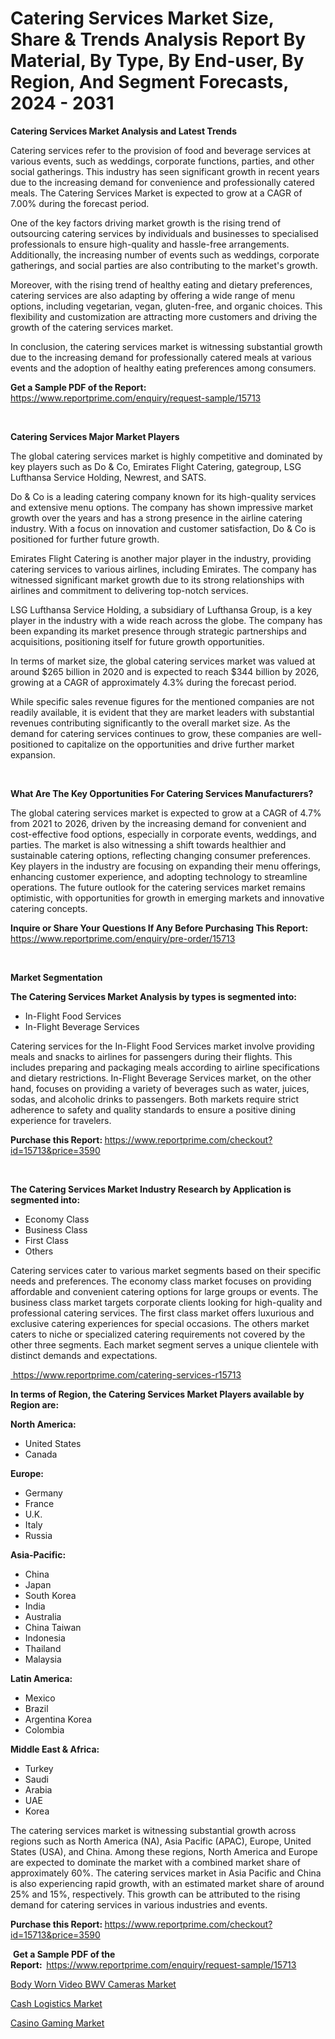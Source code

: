 <p><h1>Catering Services Market Size, Share & Trends Analysis Report By Material, By Type, By End-user, By Region, And Segment Forecasts, 2024 - 2031</h1></p><p><strong>Catering Services Market Analysis and Latest Trends</strong></p>
<p><p>Catering services refer to the provision of food and beverage services at various events, such as weddings, corporate functions, parties, and other social gatherings. This industry has seen significant growth in recent years due to the increasing demand for convenience and professionally catered meals. The Catering Services Market is expected to grow at a CAGR of 7.00% during the forecast period.</p><p>One of the key factors driving market growth is the rising trend of outsourcing catering services by individuals and businesses to specialised professionals to ensure high-quality and hassle-free arrangements. Additionally, the increasing number of events such as weddings, corporate gatherings, and social parties are also contributing to the market's growth.</p><p>Moreover, with the rising trend of healthy eating and dietary preferences, catering services are also adapting by offering a wide range of menu options, including vegetarian, vegan, gluten-free, and organic choices. This flexibility and customization are attracting more customers and driving the growth of the catering services market.</p><p>In conclusion, the catering services market is witnessing substantial growth due to the increasing demand for professionally catered meals at various events and the adoption of healthy eating preferences among consumers.</p></p>
<p><strong>Get a Sample PDF of the Report:&nbsp;</strong> <a href="https://www.reportprime.com/enquiry/request-sample/15713">https://www.reportprime.com/enquiry/request-sample/15713</a></p>
<p>&nbsp;</p>
<p><strong>Catering Services Major Market Players</strong></p>
<p><p>The global catering services market is highly competitive and dominated by key players such as Do & Co, Emirates Flight Catering, gategroup, LSG Lufthansa Service Holding, Newrest, and SATS.</p><p>Do & Co is a leading catering company known for its high-quality services and extensive menu options. The company has shown impressive market growth over the years and has a strong presence in the airline catering industry. With a focus on innovation and customer satisfaction, Do & Co is positioned for further future growth.</p><p>Emirates Flight Catering is another major player in the industry, providing catering services to various airlines, including Emirates. The company has witnessed significant market growth due to its strong relationships with airlines and commitment to delivering top-notch services.</p><p>LSG Lufthansa Service Holding, a subsidiary of Lufthansa Group, is a key player in the industry with a wide reach across the globe. The company has been expanding its market presence through strategic partnerships and acquisitions, positioning itself for future growth opportunities.</p><p>In terms of market size, the global catering services market was valued at around $265 billion in 2020 and is expected to reach $344 billion by 2026, growing at a CAGR of approximately 4.3% during the forecast period.</p><p>While specific sales revenue figures for the mentioned companies are not readily available, it is evident that they are market leaders with substantial revenues contributing significantly to the overall market size. As the demand for catering services continues to grow, these companies are well-positioned to capitalize on the opportunities and drive further market expansion.</p></p>
<p>&nbsp;</p>
<p><strong>What Are The Key Opportunities For Catering Services Manufacturers?</strong></p>
<p><p>The global catering services market is expected to grow at a CAGR of 4.7% from 2021 to 2026, driven by the increasing demand for convenient and cost-effective food options, especially in corporate events, weddings, and parties. The market is also witnessing a shift towards healthier and sustainable catering options, reflecting changing consumer preferences. Key players in the industry are focusing on expanding their menu offerings, enhancing customer experience, and adopting technology to streamline operations. The future outlook for the catering services market remains optimistic, with opportunities for growth in emerging markets and innovative catering concepts.</p></p>
<p><strong>Inquire or Share Your Questions If Any Before Purchasing This Report:</strong> <a href="https://www.reportprime.com/enquiry/pre-order/15713">https://www.reportprime.com/enquiry/pre-order/15713</a></p>
<p>&nbsp;</p>
<p><strong>Market Segmentation</strong></p>
<p><strong>The Catering Services Market Analysis by types is segmented into:</strong></p>
<p><ul><li>In-Flight Food Services</li><li>In-Flight Beverage Services</li></ul></p>
<p><p>Catering services for the In-Flight Food Services market involve providing meals and snacks to airlines for passengers during their flights. This includes preparing and packaging meals according to airline specifications and dietary restrictions. In-Flight Beverage Services market, on the other hand, focuses on providing a variety of beverages such as water, juices, sodas, and alcoholic drinks to passengers. Both markets require strict adherence to safety and quality standards to ensure a positive dining experience for travelers.</p></p>
<p><strong>Purchase this Report:&nbsp;</strong><a href="https://www.reportprime.com/checkout?id=15713&price=3590">https://www.reportprime.com/checkout?id=15713&price=3590</a></p>
<p>&nbsp;</p>
<p><strong>The Catering Services Market Industry Research by Application is segmented into:</strong></p>
<p><ul><li>Economy Class</li><li>Business Class</li><li>First Class</li><li>Others</li></ul></p>
<p><p>Catering services cater to various market segments based on their specific needs and preferences. The economy class market focuses on providing affordable and convenient catering options for large groups or events. The business class market targets corporate clients looking for high-quality and professional catering services. The first class market offers luxurious and exclusive catering experiences for special occasions. The others market caters to niche or specialized catering requirements not covered by the other three segments. Each market segment serves a unique clientele with distinct demands and expectations.</p></p>
<p><a href="https://www.reportprime.com/catering-services-r15713">&nbsp;https://www.reportprime.com/catering-services-r15713</a></p>
<p><strong>In terms of Region, the Catering Services Market Players available by Region are:</strong></p>
<p>
    <p> <strong> North America: </strong>
        <ul>
            <li>United States</li>
            <li>Canada</li>
        </ul>
        </p> 
    <p> <strong> Europe: </strong>
        <ul>
            <li>Germany</li>
            <li>France</li>
            <li>U.K.</li>
            <li>Italy</li>
            <li>Russia</li>
        </ul>
        </p> 
    <p> <strong> Asia-Pacific: </strong>
        <ul>
            <li>China</li>
            <li>Japan</li>
            <li>South Korea</li>
            <li>India</li>
            <li>Australia</li>
            <li>China Taiwan</li>
            <li>Indonesia</li>
            <li>Thailand</li>
            <li>Malaysia</li>
        </ul>
        </p> 
    <p> <strong> Latin America: </strong>
        <ul>
            <li>Mexico</li>
            <li>Brazil</li>
            <li>Argentina Korea</li>
            <li>Colombia</li>
        </ul>
        </p> 
    <p> <strong> Middle East & Africa: </strong>
        <ul>
            <li>Turkey</li>
            <li>Saudi</li>
            <li>Arabia</li>
            <li>UAE</li>
            <li>Korea</li>
        </ul>
    </p>
    </p>
<p><p>The catering services market is witnessing substantial growth across regions such as North America (NA), Asia Pacific (APAC), Europe, United States (USA), and China. Among these regions, North America and Europe are expected to dominate the market with a combined market share of approximately 60%. The catering services market in Asia Pacific and China is also experiencing rapid growth, with an estimated market share of around 25% and 15%, respectively. This growth can be attributed to the rising demand for catering services in various industries and events.</p></p>
<p><strong>Purchase this Report: </strong><a href="https://www.reportprime.com/checkout?id=15713&price=3590">https://www.reportprime.com/checkout?id=15713&price=3590</a></p>
<p>&nbsp;<strong>Get a Sample PDF of the Report:&nbsp;&nbsp;</strong><a href="https://www.reportprime.com/enquiry/request-sample/15713">https://www.reportprime.com/enquiry/request-sample/15713</a></p>
<p><strong></strong></p>
<p><p><a href="https://military-diascia-e68.notion.site/Body-Worn-Video-BWV-Cameras-Market-The-Key-To-Successful-Business-Strategy-Forecast-Till-2031-c53e337ac5664d2eb82eeb2f4d75034f">Body Worn Video BWV Cameras Market</a></p><p><a href="https://github.com/peachesmcdowel1/Market-Research-Report-List-2/blob/main/cash-logistics-market.md">Cash Logistics Market</a></p><p><a href="https://github.com/edytherolanlouisejk1miz0wig/Market-Research-Report-List-2/blob/main/casino-gaming-market.md">Casino Gaming Market</a></p></p>